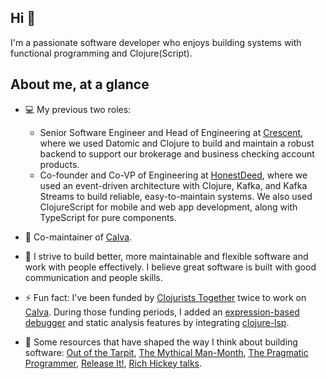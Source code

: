 ## Hi 👋

I'm a passionate software developer who enjoys building systems with functional programming and Clojure(Script).

## About me, at a glance

- 💻 My previous two roles:
  - Senior Software Engineer and Head of Engineering at [Crescent](https://www.getcrescent.com/), where we used Datomic and Clojure to build and maintain a robust backend to support our brokerage and business checking account products.
  - Co-founder and Co-VP of Engineering at [HonestDeed](https://honestdeed.com/), where we used an event-driven architecture with Clojure, Kafka, and Kafka Streams to build reliable, easy-to-maintain systems. We also used ClojureScript for mobile and web app development, along with TypeScript for pure components.

- 🔧 Co-maintainer of [Calva](https://github.com/BetterThanTomorrow/calva).
  
- 🌱 I strive to build better, more maintainable and flexible software and work with people effectively. I believe great software is built with good communication and people skills.

- ⚡ Fun fact: I've been funded by [Clojurists Together](https://www.clojuriststogether.org/) twice to work on [Calva](https://github.com/BetterThanTomorrow/calva). During those funding periods, I added an [expression-based debugger](https://calva.io/debugger/) and static analysis features by integrating [clojure-lsp](https://calva.io/clojure-lsp/).

- 📖 Some resources that have shaped the way I think about building software: [Out of the Tarpit](http://curtclifton.net/papers/MoseleyMarks06a.pdf), [The Mythical Man-Month](https://en.wikipedia.org/wiki/The_Mythical_Man-Month), [The Pragmatic Programmer](https://en.wikipedia.org/wiki/The_Pragmatic_Programmer), [Release It!](https://www.amazon.com/Release-Design-Deploy-Production-Ready-Software/dp/1680502395), [Rich Hickey talks](https://github.com/tallesl/Rich-Hickey-fanclub#talks).
